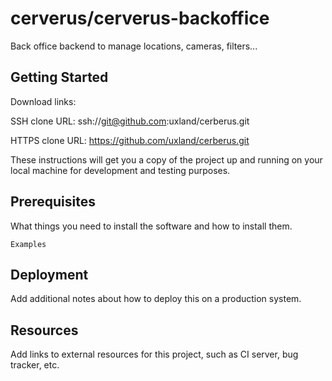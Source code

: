 # cerverus/cerverus-backoffice

Back office backend to manage locations, cameras, filters...

## Getting Started

Download links:

SSH clone URL: ssh://git@github.com:uxland/cerberus.git

HTTPS clone URL: https://github.com/uxland/cerberus.git



These instructions will get you a copy of the project up and running on your local machine for development and testing purposes.

## Prerequisites

What things you need to install the software and how to install them.

```
Examples
```

## Deployment

Add additional notes about how to deploy this on a production system.

## Resources

Add links to external resources for this project, such as CI server, bug tracker, etc.
